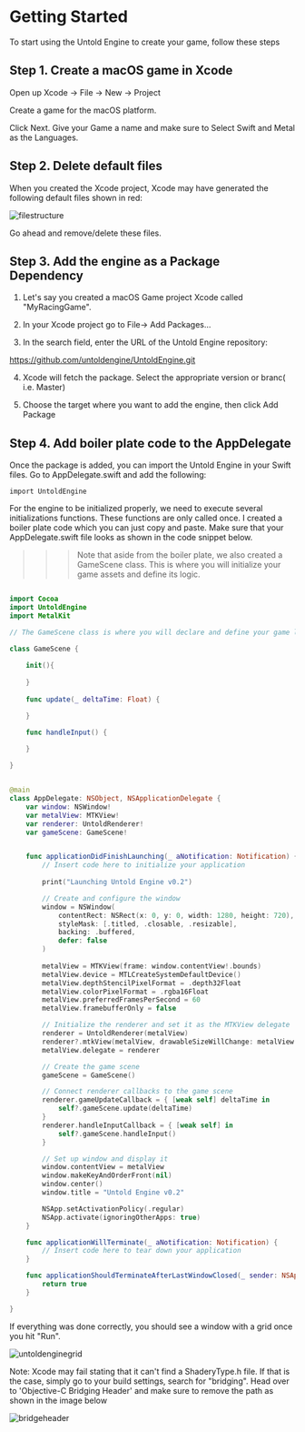 # Getting Started

To start using the Untold Engine to create your game, follow these steps

## Step 1. Create a macOS game in Xcode

Open up Xcode -> File -> New -> Project

Create a game for the macOS platform.

Click Next. Give your Game a name and make sure to Select Swift and Metal as the Languages.

## Step 2. Delete default files

When you created the Xcode project, Xcode may have generated the following default files shown in red:

![filestructure](../images/XcodeGameFileStructure.png)

Go ahead and remove/delete these files.

## Step 3. Add the engine as a Package Dependency

1. Let's say you created a macOS Game project Xcode called "MyRacingGame".

2. In your Xcode project go to File-> Add Packages...

3. In the search field, enter the URL of the Untold Engine repository:

https://github.com/untoldengine/UntoldEngine.git 

4. Xcode will fetch the package. Select the appropriate version or branc( i.e. Master)

5. Choose the target where you want to add the engine, then click Add Package 


## Step 4. Add boiler plate code to the AppDelegate

Once the package is added, you can import the Untold Engine in your Swift files. Go to AppDelegate.swift and add the following:

`import UntoldEngine`

For the engine to be initialized properly, we need to execute several initializations functions. These functions are only called once. I created a boiler plate code which you can just copy and paste. Make sure that your AppDelegate.swift file looks as shown in the code snippet below.

>>> Note that aside from the boiler plate, we also created a GameScene class. This is where you will initialize your game assets and define its logic.

```swift

import Cocoa
import UntoldEngine
import MetalKit

// The GameScene class is where you will declare and define your game logic.

class GameScene {
    
    init(){
        
    }
    
    func update(_ deltaTime: Float) {

    }

    func handleInput() {

    }
    
}


@main
class AppDelegate: NSObject, NSApplicationDelegate {
    var window: NSWindow!
    var metalView: MTKView!
    var renderer: UntoldRenderer!
    var gameScene: GameScene!


    func applicationDidFinishLaunching(_ aNotification: Notification) {
        // Insert code here to initialize your application
        
        print("Launching Untold Engine v0.2")

        // Create and configure the window
        window = NSWindow(
            contentRect: NSRect(x: 0, y: 0, width: 1280, height: 720),
            styleMask: [.titled, .closable, .resizable],
            backing: .buffered,
            defer: false
        )
        
        metalView = MTKView(frame: window.contentView!.bounds)
        metalView.device = MTLCreateSystemDefaultDevice()
        metalView.depthStencilPixelFormat = .depth32Float
        metalView.colorPixelFormat = .rgba16Float
        metalView.preferredFramesPerSecond = 60
        metalView.framebufferOnly = false

        // Initialize the renderer and set it as the MTKView delegate
        renderer = UntoldRenderer(metalView)
        renderer?.mtkView(metalView, drawableSizeWillChange: metalView.drawableSize)
        metalView.delegate = renderer

        // Create the game scene
        gameScene = GameScene()

        // Connect renderer callbacks to the game scene
        renderer.gameUpdateCallback = { [weak self] deltaTime in
            self?.gameScene.update(deltaTime)
        }
        renderer.handleInputCallback = { [weak self] in
            self?.gameScene.handleInput()
        }

        // Set up window and display it
        window.contentView = metalView
        window.makeKeyAndOrderFront(nil)
        window.center()
        window.title = "Untold Engine v0.2"

        NSApp.setActivationPolicy(.regular)
        NSApp.activate(ignoringOtherApps: true)
    }

    func applicationWillTerminate(_ aNotification: Notification) {
        // Insert code here to tear down your application
    }

    func applicationShouldTerminateAfterLastWindowClosed(_ sender: NSApplication) -> Bool {
        return true
    }

}

```

If everything was done correctly, you should see a window with a grid once you hit "Run".

![untoldenginegrid](../images/UntoldEngineGrid.png)


Note: Xcode may fail stating that it can't find a ShaderyType.h file. If that is the case, simply go to your build settings, search for "bridging". Head over to 'Objective-C Bridging Header' and make sure to remove the path as shown in the image below

![bridgeheader](../images/bridgingheader.png)
